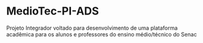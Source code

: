 # MedioTec-PI-ADS
Projeto Integrador voltado para desenvolvimento de uma plataforma acadêmica para os alunos e professores do ensino médio/técnico do Senac
